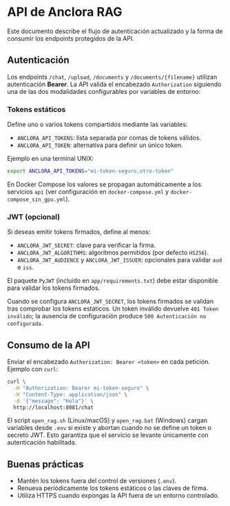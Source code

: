 # API de Anclora RAG

Este documento describe el flujo de autenticación actualizado y la forma de consumir los endpoints protegidos de la API.

## Autenticación

Los endpoints `/chat`, `/upload`, `/documents` y `/documents/{filename}` utilizan autenticación **Bearer**. La API valida el encabezado `Authorization` siguiendo una de las dos modalidades configurables por variables de entorno:

### Tokens estáticos

Define uno o varios tokens compartidos mediante las variables:

- `ANCLORA_API_TOKENS`: lista separada por comas de tokens válidos.
- `ANCLORA_API_TOKEN`: alternativa para definir un único token.

Ejemplo en una terminal UNIX:

```bash
export ANCLORA_API_TOKENS="mi-token-seguro,otro-token"
```

En Docker Compose los valores se propagan automáticamente a los servicios `api` (ver configuración en `docker-compose.yml` y `docker-compose_sin_gpu.yml`).

### JWT (opcional)

Si deseas emitir tokens firmados, define al menos:

- `ANCLORA_JWT_SECRET`: clave para verificar la firma.
- `ANCLORA_JWT_ALGORITHMS`: algoritmos permitidos (por defecto `HS256`).
- `ANCLORA_JWT_AUDIENCE` y `ANCLORA_JWT_ISSUER`: opcionales para validar `aud` e `iss`.

El paquete `PyJWT` (incluido en `app/requirements.txt`) debe estar disponible para validar los tokens firmados.

Cuando se configura `ANCLORA_JWT_SECRET`, los tokens firmados se validan tras comprobar los tokens estáticos. Un token inválido devuelve `401 Token inválido`; la ausencia de configuración produce `500 Autenticación no configurada`.

## Consumo de la API

Enviar el encabezado `Authorization: Bearer <token>` en cada petición. Ejemplo con `curl`:

```bash
curl \
  -H "Authorization: Bearer mi-token-seguro" \
  -H "Content-Type: application/json" \
  -d '{"message": "Hola"}' \
  http://localhost:8081/chat
```

El script `open_rag.sh` (Linux/macOS) y `open_rag.bat` (Windows) cargan variables desde `.env` si existe y abortan cuando no se define un token o secreto JWT. Esto garantiza que el servicio se levante únicamente con autenticación habilitada.

## Buenas prácticas

- Mantén los tokens fuera del control de versiones (`.env`).
- Renueva periódicamente los tokens estáticos o las claves de firma.
- Utiliza HTTPS cuando expongas la API fuera de un entorno controlado.
